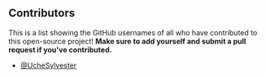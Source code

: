 ## Contributors

This is a list showing the GitHub usernames of all who have contributed to this open-source project! **Make sure to add yourself and submit a pull request if you've contributed.**

- [@UcheSylvester](https://github.com/uchesylvester)
